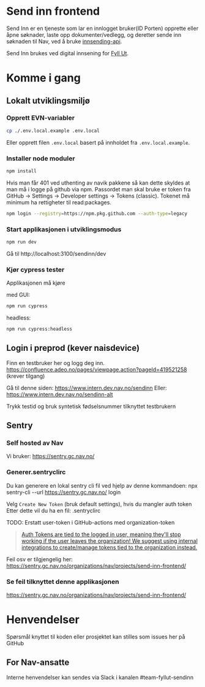 # Send inn frontend

Send Inn er en tjeneste som lar en innlogget bruker(ID Porten) opprette eller åpne søknader, laste opp dokumenter/vedlegg, og deretter sende inn søknaden til Nav, ved å bruke [innsending-api](https://github.com/navikt/innsending-api/).

Send Inn brukes ved digital innsening for [Fyll Ut](https://github.com/navikt/skjemabygging-formio).

# Komme i gang

## Lokalt utviklingsmiljø

### Opprett EVN-variabler

```bash
cp ./.env.local.example .env.local
```

Eller opprett filen `.env.local` basert på innholdet fra `.env.local.example`.

### Installer node moduler

```bash
npm install
```

Hvis man får 401 ved uthenting av navik pakkene så kan dette skyldes at man må i logge på github via npm.
Passordet man skal bruke er token fra GitHub -> Settings -> Developer settings -> Tokens (classic).
Tokenet må minimum ha rettigheter til read:packages.

```bash
npm login --registry=https://npm.pkg.github.com --auth-type=legacy
```

### Start applikasjonen i utviklingsmodus

```bash
npm run dev
```

Gå til http://localhost:3100/sendinn/dev

### Kjør cypress tester

Applikasjonen må kjøre

med GUI:

```bash
npm run cypress
```

headless:

```bash
npm run cypress:headless
```

## Login i preprod (kever naisdevice)

Finn en testbruker her og logg deg inn.
https://confluence.adeo.no/pages/viewpage.action?pageId=419521258 (krever tilgang)

Gå til denne siden:
https://www.intern.dev.nav.no/sendinn
Eller:
https://www.intern.dev.nav.no/sendinn-alt

Trykk testid og bruk syntetisk fødselsnummer tilknyttet testbrukern

## Sentry

### Self hosted av Nav

Vi bruker: https://sentry.gc.nav.no/

### Generer.sentryclirc

Du kan generere en lokal sentry cli fil ved hjelp av denne kommandoen:
npx sentry-cli --url https://sentry.gc.nav.no/ login

Velg `Create New Token` (bruk default settings), hvis du mangler auth token
Etter dette vil du ha en fil: .sentryclirc

TODO: Erstatt user-token i GitHub-actions med organization-token

> [Auth Tokens are tied to the logged in user, meaning they'll stop working if the user leaves the organization! We suggest using internal integrations to create/manage tokens tied to the organization instead.](https://sentry.gc.nav.no/settings/nav/developer-settings/new-internal)

Feil osv er tilgjengelig her:
https://sentry.gc.nav.no/organizations/nav/projects/send-inn-frontend/

### Se feil tilknyttet denne applikasjonen

https://sentry.gc.nav.no/organizations/nav/projects/send-inn-frontend/

# Henvendelser

Spørsmål knyttet til koden eller prosjektet kan stilles som issues her på GitHub

## For Nav-ansatte

Interne henvendelser kan sendes via Slack i kanalen #team-fyllut-sendinn
